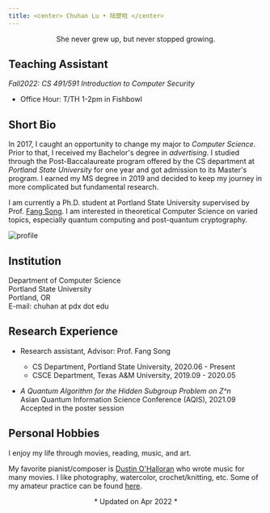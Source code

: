 ```yaml
---
title: <center> Chuhan Lu • 陆楚晗 </center>
---
```

<center> She never grew up, but never stopped growing.</center>


## Teaching Assistant
*Fall2022: CS 491/591 Introduction to Computer Security*
  - Office Hour: T/TH 1-2pm in Fishbowl

## Short Bio
In 2017, I caught an opportunity to change my major to *Computer Science*. Prior to that, I received my Bachelor's degree in *advertising*. I studied through the Post-Baccalaureate program offered by the CS department at *Portland State University* for one year and got admission to its Master's program. I earned my MS degree in 2019 and decided to keep my journey in more complicated but fundamental research.

I am currently a Ph.D. student at Portland State University supervised by Prof. [Fang Song](http://fangsong.info/). I am interested in theoretical Computer Science on varied topics, especially quantum computing and post-quantum cryptography.

![profile](/profile.jpg)

## Institution  
Department of Computer Science\
Portland State University\
Portland, OR\
E-mail: chuhan at pdx dot edu

## Research Experience
- Research assistant, Advisor: Prof. Fang Song
  - CS Department, Portland State University, 2020.06 - Present
  - CSCE Department, Texas A&M University, 2019.09 - 2020.05


- 	*A Quantum Algorithm for the Hidden Subgroup Problem on Z^n*\
Asian Quantum Information Science Conference (AQIS), 2021.09\
Accepted in the poster session




## Personal Hobbies
I enjoy my life through movies, reading, music, and art.

My favorite pianist/composer is [Dustin O'Halloran](https://dustinohalloran.com/) who wrote music for many movies. I like photography, watercolor, crochet/knitting, etc. Some of my amateur practice can be found
[here](https://www.instagram.com/chlsix16/).

<center>* Updated on Apr 2022 *</center>
